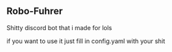 ## Robo-Fuhrer

Shitty discord bot that i made for lols

if you want to use it just fill in config.yaml with your shit
